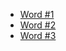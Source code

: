 * [Word #1](http://matthew-tucker.github.io/files/misc/lin-2201/word1.wav)
* [Word #2](http://matthew-tucker.github.io/files/misc/lin-2201/word2.wav)
* [Word #3](http://matthew-tucker.github.io/files/misc/lin-2201/word3.wav)

